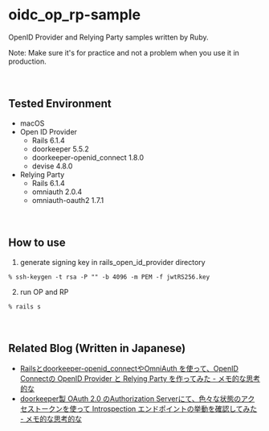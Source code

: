# oidc_op_rp-sample

OpenID Provider and Relying Party samples written by Ruby.

Note: Make sure it's for practice and not a problem when you use it in production.

　  
## Tested Environment

- macOS
- Open ID Provider
  - Rails 6.1.4
  - doorkeeper 5.5.2
  - doorkeeper-openid_connect 1.8.0
  - devise 4.8.0
- Relying Party
  - Rails 6.1.4
  - omniauth 2.0.4
  - omniauth-oauth2 1.7.1

　  
## How to use

1. generate signing key in rails_open_id_provider directory

```
% ssh-keygen -t rsa -P "" -b 4096 -m PEM -f jwtRS256.key
```

2. run OP and RP

```
% rails s
```

　  
## Related Blog (Written in Japanese)

- [Railsとdoorkeeper-openid_connectやOmniAuth を使って、OpenID Connectの OpenID Provider と Relying Party を作ってみた - メモ的な思考的な](https://thinkami.hatenablog.com/entry/2021/08/14/224121)
- [doorkeeper製 OAuth 2.0 のAuthorization Serverにて、色々な状態のアクセストークンを使って Introspection エンドポイントの挙動を確認してみた - メモ的な思考的な](https://thinkami.hatenablog.com/entry/2021/08/22/182659)
